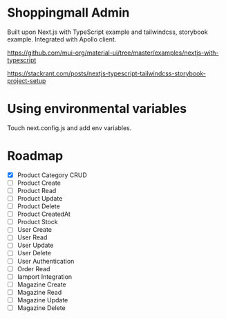 # Shoppingmall Admin

Built upon Next.js with TypeScript example and tailwindcss, storybook example. Integrated with Apollo client.

<https://github.com/mui-org/material-ui/tree/master/examples/nextjs-with-typescript>

<https://stackrant.com/posts/nextjs-typescript-tailwindcss-storybook-project-setup>

# Using environmental variables

Touch next.config.js and add env variables.

# Roadmap

- [x] Product Category CRUD
- [ ] Product Create
- [ ] Product Read
- [ ] Product Update
- [ ] Product Delete
- [ ] Product CreatedAt
- [ ] Product Stock
- [ ] User Create
- [ ] User Read
- [ ] User Update
- [ ] User Delete
- [ ] User Authentication
- [ ] Order Read
- [ ] Iamport Integration
- [ ] Magazine Create
- [ ] Magazine Read
- [ ] Magazine Update
- [ ] Magazine Delete

<!-- https://discuss.prosemirror.net/t/lightweight-react-integration-example/2680 -->
